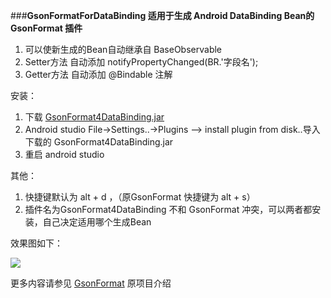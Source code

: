 ###**GsonFormatForDataBinding 适用于生成 Android DataBinding Bean的GsonFormat 插件**
  
1. 可以使新生成的Bean自动继承自 BaseObservable
2. Setter方法 自动添加  notifyPropertyChanged(BR.'字段名');
3. Getter方法 自动添加 @Bindable 注解

安装：
1. 下载 [GsonFormat4DataBinding.jar](https://github.com/zhangguoning/GsonFormat4DataBinding/raw/master/pluginJar/GsonFormat4DataBinding.jar) 
2. Android studio  File->Settings..->Plugins --> install plugin from disk..导入下载的 GsonFormat4DataBinding.jar 
3. 重启 android studio 

其他：
1. 快捷键默认为 alt + d ，（原GsonFormat 快捷键为 alt + s）
2. 插件名为GsonFormat4DataBinding 不和 GsonFormat 冲突，可以两者都安装，自己决定适用哪个生成Bean

效果图如下：

![](https://github.com/zhangguoning/GsonFormat4DataBinding/raw/master/Screenshot/GsonFormat4DataBinding.png)







更多内容请参见 [GsonFormat](https://github.com/zzz40500/GsonFormat) 原项目介绍


  
  
